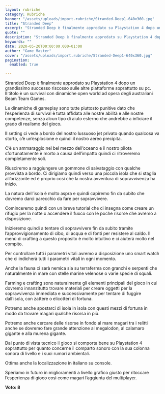 ```yaml
---
layout: rubriche
category: Rubriche
banner: "/assets/uploads/import.rubriche/Stranded-Deep1-640x360.jpg"
title: "Stranded Deep"
excerpt: "Stranded Deep è finalmente approdato su Playstation 4 dopo un grandissimo successo riscosso sulle altre piattaforme soprattutto su pc. Il titolo è un survival con dinamiche open world ad opera degli australiani Beam Team Games. Le dinamiche di gameplay sono tutte piuttosto punitive dato che l’esperienza di survival è tutta affidata alle nostre abilità e [&hellip"
quote: ""
description: "Stranded Deep è finalmente approdato su Playstation 4 dopo un grandissimo successo riscosso sulle altre piattaforme soprattutto su pc. Il titolo è un survival con dinamiche open world ad opera degli australiani Beam Team Games. Le dinamiche di gameplay sono tutte piuttosto punitive dato che l’esperienza di survival è tutta affidata alle nostre abilità e [&hellip"
keywords: ""
date: 2020-05-20T00:00:00.000+01:00
author: "Game Master"
cover: "/assets/uploads/import.rubriche/Stranded-Deep1-640x360.jpg"
pagination:
  enabled: true

---
```


Stranded Deep è finalmente approdato su Playstation 4 dopo un grandissimo successo riscosso sulle altre piattaforme soprattutto su pc.  
Il titolo è un survival con dinamiche open world ad opera degli australiani Beam Team Games.

Le dinamiche di gameplay sono tutte piuttosto punitive dato che l’esperienza di survival è tutta affidata alle nostre abilità e alle nostre competenze, senza alcun tipo di aiuto esterno che andrebbe a inficiare il grado di realismo del gioco.

Il setting ci vede a bordo del nostro lussuoso jet privato quando qualcosa va storto, c’è un’esplosione e quindi il nostro aereo precipita.

C’è un ammaraggio nel bel mezzo dell’oceano e il nostro pilota sfortunatamente è morto a causa dell’impatto quindi ci ritroveremo completamente soli.

Riusciremo a raggiungere un gommone di salvataggio con qualche provvista a bordo. Ci dirigiamo quindi verso una piccola isola che si staglia all’orizzonte ed è proprio così che la nostra avventura di sopravvivenza ha inizio.

La natura dell’isola è molto aspra e quindi capiremo fin da subito che dovremo darci parecchio da fare per sopravvivere.

Cominceremo quindi con un breve tutorial che ci insegna come creare un rifugio per la notte o accendere il fuoco con le poche risorse che avremo a disposizione.

Inizieremo quindi a tentare di sopravvivere fin da subito tramite l’approvvigionamento di cibo, di acqua e di fonti per resistere al caldo. Il menù di crafting a questo proposito è molto intuitivo e ci aiuterà molto nel compito.

Per controllare tutti i parametri vitali avremo a disposizione uno smart watch che ci indicherà tutti i parametri vitali in ogni momento.

Anche la fauna ci sarà nemica sia su terraferma con granchi e serpenti che naturalmente in mare con stelle marine velenose o varie specie di squali.

Farming e crafting sono naturalmente gli elementi principali del gioco in cui dovremo innanzitutto trovare materiali per creare oggetti per la sopravvivenza immediata e successivamente per tentare di fuggire dall’isola, con zattere o elicotteri di fortuna.

Potremo anche spostarci di isola in isola con questi mezzi di fortuna in modo da trovare magari qualche risorsa in più.

Potremo anche cercare delle risorse in fondo al mare magari tra i relitti anche se dovremo fare grande attenzione al megalodon, al calamaro gigante e alla murena gigante.

Dal punto di vista tecnico il gioco si comporta bene su Playstation 4 soprattutto per quanto concerne il comparto sonoro con la sua colonna sonora di livello e i suoi rumori ambientali.

Ottima anche la localizzazione in italiano su console.

Speriamo in futuro in miglioramenti a livello grafico giusto per ritoccare l’esperienza di gioco così come magari l’aggiunta del multiplayer.

**Voto: 8**
